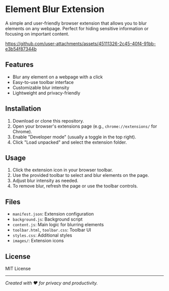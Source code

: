 # Element Blur Extension

A simple and user-friendly browser extension that allows you to blur elements on any webpage. Perfect for hiding sensitive information or focusing on important content.



https://github.com/user-attachments/assets/45111326-2c45-40f4-91bb-e3b54f87344b



## Features
- Blur any element on a webpage with a click
- Easy-to-use toolbar interface
- Customizable blur intensity
- Lightweight and privacy-friendly

## Installation
1. Download or clone this repository. 
2. Open your browser's extensions page (e.g., `chrome://extensions/` for Chrome).
3. Enable "Developer mode" (usually a toggle in the top right).
4. Click "Load unpacked" and select the extension folder.

## Usage
1. Click the extension icon in your browser toolbar.
2. Use the provided toolbar to select and blur elements on the page.
3. Adjust blur intensity as needed.
4. To remove blur, refresh the page or use the toolbar controls.

## Files
- `manifest.json`: Extension configuration
- `background.js`: Background script
- `content.js`: Main logic for blurring elements
- `toolbar.html`, `toolbar.css`: Toolbar UI
- `styles.css`: Additional styles
- `images/`: Extension icons

## License
MIT License

---

*Created with ❤️ for privacy and productivity.*
